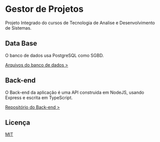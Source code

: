 # Gestor de Projetos
Projeto Integrado do cursos de Tecnologia de Analise e Desenvolvimento de Sistemas.

## Data Base
O banco de dados usa PostgreSQL como SGBD.

[Arquivos do banco de dados >](https://github.com/clebersonjose/GestorProjetos/tree/master/dataBase)

## Back-end
O Back-end da aplicação é uma API construida em NodeJS, usando Express e escrita em TypeScript.

[Repositório do Back-end >](https://github.com/clebersonjose/GestorProjetosServer)

## Licença

[MIT](https://choosealicense.com/licenses/mit/)
